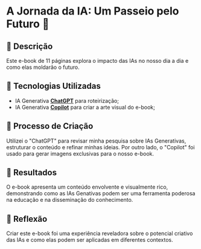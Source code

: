 # A Jornada da IA: Um Passeio pelo Futuro 🌌

## 📒 Descrição
Este e-book de 11 páginas explora o impacto das IAs no nosso dia a dia e como elas moldarão o futuro.

## 🤖 Tecnologias Utilizadas
- IA Generativa **[ChatGPT](https://chat.openai.com)** para roteirização;
- IA Generativa **[Copilot](https://copilot.microsoft.com/)** para criar a arte visual do e-book;

## 🧐 Processo de Criação
Utilizei o "ChatGPT" para revisar minha pesquisa sobre IAs Generativas, estruturar o conteúdo e refinar minhas ideias. Por outro lado, o "Copilot" foi usado para gerar imagens exclusivas para o nosso e-book.

## 🚀 Resultados
O e-book apresenta um conteúdo envolvente e visualmente rico, demonstrando como as IAs Genativas podem ser uma ferramenta poderosa na educação e na disseminação do conhecimento.

## 💭 Reflexão
Criar este e-book foi uma experiência reveladora sobre o potencial criativo das IAs e como elas podem ser aplicadas em diferentes contextos.